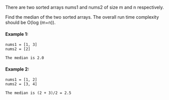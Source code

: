 There are two sorted arrays nums1 and nums2 of size m and n respectively.

Find the median of the two sorted arrays. The overall run time complexity should be O(log (m+n)).

#### Example 1:

```
nums1 = [1, 3]
nums2 = [2]

The median is 2.0
```
#### Example 2:

```
nums1 = [1, 2]
nums2 = [3, 4]

The median is (2 + 3)/2 = 2.5

```

